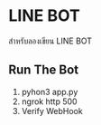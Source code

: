 # LINE BOT
 สำหรับลองเขียน LINE BOT

 ## Run The Bot
 1. pyhon3 app.py
 2. ngrok http 500
 3. Verify WebHook